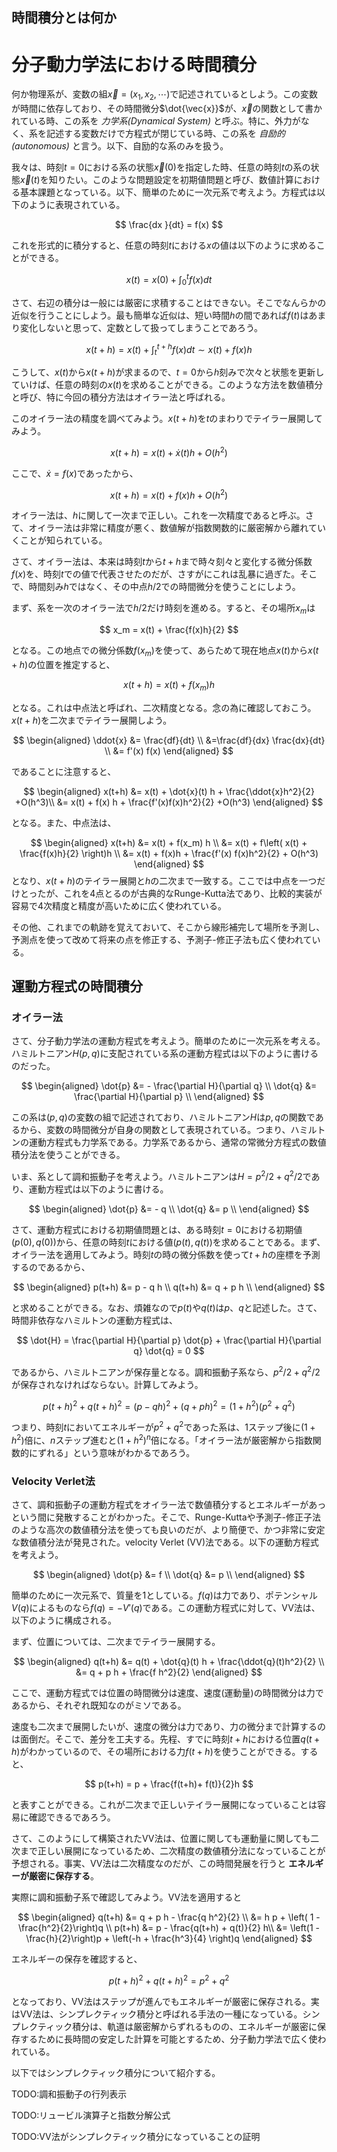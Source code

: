 
## 時間積分とは何か
# 分子動力学法における時間積分

何か物理系が、変数の組$\vec{x} = (x_1, x_2, \cdots)$で記述されているとしよう。この変数が時間に依存しており、その時間微分$\dot{\vec{x}}$が、$\vec{x}$の関数として書かれている時、この系を *力学系(Dynamical System)* と呼ぶ。特に、外力がなく、系を記述する変数だけで方程式が閉じている時、この系を *自励的(autonomous)* と言う。以下、自励的な系のみを扱う。

我々は、時刻$t=0$における系の状態$\vec{x}(0)$を指定した時、任意の時刻$t$の系の状態$\vec{x}(t)$を知りたい。このような問題設定を初期値問題と呼び、数値計算における基本課題となっている。以下、簡単のために一次元系で考えよう。方程式は以下のように表現されている。

$$
\frac{dx }{dt} = f(x)
$$

これを形式的に積分すると、任意の時刻$t$における$x$の値は以下のように求めることができる。

$$
x(t) = x(0) + \int_0^t f(x) dt
$$

さて、右辺の積分は一般には厳密に求積することはできない。そこでなんらかの近似を行うことにしよう。最も簡単な近似は、短い時間$h$の間であれば$f(t)$はあまり変化しないと思って、定数として扱ってしまうことであろう。

$$
x(t+h) = x(t) + \int_t^{t+h} f(x) dt \sim x(t) + f(x)h
$$

こうして、$x(t)$から$x(t+h)$が求まるので、$t=0$から$h$刻みで次々と状態を更新していけば、任意の時刻の$x(t)$を求めることができる。このような方法を数値積分と呼び、特に今回の積分方法はオイラー法と呼ばれる。

このオイラー法の精度を調べてみよう。$x(t+h)$を$t$のまわりでテイラー展開してみよう。

$$
x(t + h) = x(t) + \dot{x}(t) h + O(h^2)
$$

ここで、$\dot{x} = f(x)$であったから、

$$
x(t + h) = x(t) + f(x) h + O(h^2)
$$

オイラー法は、$h$に関して一次まで正しい。これを一次精度であると呼ぶ。さて、オイラー法は非常に精度が悪く、数値解が指数関数的に厳密解から離れていくことが知られている。

さて、オイラー法は、本来は時刻$t$から$t+h$まで時々刻々と変化する微分係数$f(x)$を、時刻$t$での値で代表させたのだが、さすがにこれは乱暴に過ぎた。そこで、時間刻み$h$ではなく、その中点$h/2$での時間微分を使うことにしよう。

まず、系を一次のオイラー法で$h/2$だけ時刻を進める。すると、その場所$x_m$は

$$
x_m = x(t) + \frac{f(x)h}{2}
$$

となる。この地点での微分係数$f(x_m)$を使って、あらためて現在地点$x(t)$から$x(t+h)$の位置を推定すると、

$$
x(t+h) = x(t) + f(x_m) h
$$

となる。これは中点法と呼ばれ、二次精度となる。念の為に確認しておこう。$x(t+h)$を二次までテイラー展開しよう。

$$
\begin{aligned}
\ddot{x} &= \frac{df}{dt} \\
&=\frac{df}{dx} \frac{dx}{dt}  \\
&= f'(x) f(x)
\end{aligned}
$$

であることに注意すると、

$$
\begin{aligned}
x(t+h) &= x(t) + \dot{x}(t) h + \frac{\ddot{x}h^2}{2} +O(h^3)\\
&= x(t) + f(x) h + \frac{f'(x)f(x)h^2}{2} +O(h^3)
\end{aligned}
$$

となる。また、中点法は、

$$
\begin{aligned}
x(t+h) &= x(t) + f(x_m) h \\
&= x(t) + f\left( x(t) + \frac{f(x)h}{2} \right)h \\
&= x(t) + f(x)h + \frac{f'(x) f(x)h^2}{2} + O(h^3)
\end{aligned}
$$
となり、$x(t+h)$のテイラー展開と$h$の二次まで一致する。ここでは中点を一つだけとったが、これを4点とるのが古典的なRunge-Kutta法であり、比較的実装が容易で4次精度と精度が高いために広く使われている。

その他、これまでの軌跡を覚えておいて、そこから線形補完して場所を予測し、予測点を使って改めて将来の点を修正する、予測子-修正子法も広く使われている。

## 運動方程式の時間積分

### オイラー法

さて、分子動力学法の運動方程式を考えよう。簡単のために一次元系を考える。ハミルトニアン$H(p,q)$に支配されている系の運動方程式は以下のように書けるのだった。

$$
\begin{aligned}
\dot{p} &= - \frac{\partial H}{\partial q} \\
\dot{q} &= \frac{\partial H}{\partial p} \\
\end{aligned}
$$

この系は$(p,q)$の変数の組で記述されており、ハミルトニアン$H$は$p,q$の関数であるから、変数の時間微分が自身の関数として表現されている。つまり、ハミルトンの運動方程式も力学系である。力学系であるから、通常の常微分方程式の数値積分法を使うことができる。

いま、系として調和振動子を考えよう。ハミルトニアンは$H=p^2/2 + q^2/2$であり、運動方程式は以下のように書ける。

$$
\begin{aligned}
\dot{p} &= - q \\
\dot{q} &= p \\
\end{aligned}
$$

さて、運動方程式における初期値問題とは、ある時刻$t=0$における初期値$(p(0),q(0))$から、任意の時刻$t$における値$(p(t),q(t))$を求めることである。まず、オイラー法を適用してみよう。時刻$t$の時の微分係数を使って$t+h$の座標を予測するのであるから、

$$
\begin{aligned}
p(t+h) &= p - q h \\
q(t+h) &= q + p h \\
\end{aligned}
$$

と求めることができる。なお、煩雑なので$p(t)$や$q(t)$は$p$、$q$と記述した。さて、時間非依存なハミルトンの運動方程式は、

$$
\dot{H} = \frac{\partial H}{\partial p} \dot{p} + \frac{\partial H}{\partial q} \dot{q} = 0
$$

であるから、ハミルトニアンが保存量となる。調和振動子系なら、$p^2/2+q^2/2$が保存されなければならない。計算してみよう。

$$
p(t+h)^2 + q(t+h)^2 = (p-qh)^2 + (q + ph)^2 = (1+h^2)(p^2+q^2)
$$

つまり、時刻$t$においてエネルギーが$p^2+q^2$であった系は、1ステップ後に$(1+h^2)$倍に、$n$ステップ進むと$(1+h^2)^n$倍になる。「オイラー法が厳密解から指数関数的にずれる」という意味がわかるであろう。

### Velocity Verlet法

さて、調和振動子の運動方程式をオイラー法で数値積分するとエネルギーがあっという間に発散することがわかった。そこで、Runge-Kuttaや予測子-修正子法のような高次の数値積分法を使っても良いのだが、より簡便で、かつ非常に安定な数値積分法が発見された。velocity Verlet (VV)法である。以下の運動方程式を考えよう。

$$
\begin{aligned}
\dot{p} &= f \\
\dot{q} &= p \\
\end{aligned}
$$

簡単のために一次元系で、質量を1としている。$f(q)$は力であり、ポテンシャル$V(q)$によるものなら$f(q) = -V'(q)$である。この運動方程式に対して、VV法は、以下のように構成される。

まず、位置については、二次までテイラー展開する。

$$
\begin{aligned}
q(t+h) &= q(t) + \dot{q}(t) h + \frac{\ddot{q}(t)h^2}{2} \\
&= q + p h + \frac{f h^2}{2}
\end{aligned}
$$

ここで、運動方程式では位置の時間微分は速度、速度(運動量)の時間微分は力であるから、それぞれ既知なのがミソである。

速度も二次まで展開したいが、速度の微分は力であり、力の微分まで計算するのは面倒だ。そこで、差分を工夫する。先程、すでに時刻$t+h$における位置$q(t+h)$がわかっているので、その場所における力$f(t+h)$を使うことができる。すると、

$$
p(t+h) = p + \frac{f(t+h)+ f(t)}{2}h
$$

と表すことができる。これが二次まで正しいテイラー展開になっていることは容易に確認できるであろう。

さて、このようにして構築されたVV法は、位置に関しても運動量に関しても二次まで正しい展開になっているため、二次精度の数値積分法になっていることが予想される。事実、VV法は二次精度なのだが、この時間発展を行うと **エネルギーが厳密に保存する**。

実際に調和振動子系で確認してみよう。VV法を適用すると

$$
\begin{aligned}
q(t+h) &= q + p h - \frac{q h^2}{2} \\
&= h p + \left( 1 - \frac{h^2}{2}\right)q \\
p(t+h) &= p - \frac{q(t+h) + q(t)}{2} h\\
&= \left(1 - \frac{h}{2}\right)p + \left(-h + \frac{h^3}{4} \right)q \end{aligned}
$$

エネルギーの保存を確認すると、

$$
p(t+h)^2 + q(t+h)^2 = p^2 + q^2
$$

となっており、VV法はステップが進んでもエネルギーが厳密に保存される。実はVV法は、シンプレクティック積分と呼ばれる手法の一種になっている。シンプレクティック積分は、軌道は厳密解からずれるものの、エネルギーが厳密に保存するために長時間の安定した計算を可能とするため、分子動力学法で広く使われている。

以下ではシンプレクティック積分について紹介する。

TODO:調和振動子の行列表示

TODO:リュービル演算子と指数分解公式

TODO:VV法がシンプレクティック積分になっていることの証明
